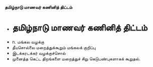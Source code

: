 **தமிழ்நாடு மாணவர் கணினித் திட்டம்**
- # தமிழ்நாடு மாணவர் கணினித் திட்டம்
- n. மங்கல வழக்கு
- தீயசொல்லை மறைத்துக்கூறும் மங்கலக் குறிப்பு
- இடக்கரடக்கர் வழக்குச்சொல்
- முனைத்த கெட்ட திறங்களை மறைத்துச் சிறு கெடுபண்புகளாகக் கூறுதல்.

